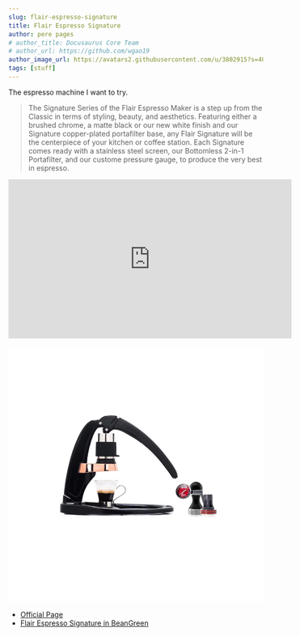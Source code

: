 ```yaml
---
slug: flair-espresso-signature
title: Flair Espresso Signature
author: pere pages
# author_title: Docusaurus Core Team
# author_url: https://github.com/wgao19
author_image_url: https://avatars2.githubusercontent.com/u/3802915?s=400&v=4
tags: [stuff]
---
```


The espresso machine I want to try.

> The Signature Series of the Flair Espresso Maker is a step up from the Classic in terms of styling, beauty, and aesthetics. Featuring either a brushed chrome, a matte black or our new white finish and our Signature copper-plated portafilter base, any Flair Signature will be the centerpiece of your kitchen or coffee station. Each Signature comes ready with a stainless steel screen, our Bottomless 2-in-1 Portafilter, and our custome pressure gauge, to produce the very best in espresso.

<iframe width="560" height="315" src="https://www.youtube.com/embed/kZV-tnx6BN8" frameborder="0" allow="accelerometer; autoplay; clipboard-write; encrypted-media; gyroscope; picture-in-picture" allowfullscreen></iframe>

![flair espresso signature](../static/blog/2020/12/12/cafetera-Flair.webp)

- [Official Page](https://flairespresso.com/product/the-flair-signature/)
- [Flair Espresso Signature in BeanGreen](https://bean-green.com/cafetera/cafetera-flair-espresso-signature/)
